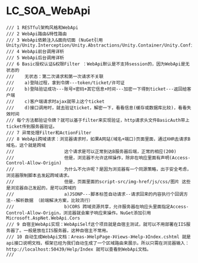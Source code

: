 # LC_SOA_WebApi
    /// 1 RESTful架构风格和WebApi  
    /// 2 WebApi路由&特性路由
    /// 3 WebApi依赖注入&面向切面 (NuGet引用Unity/Unity.Interception/Unity.Abstractions/Unity.Container/Unity.Configuration/Unity.Interception.Configuration)
    /// 4 WebApi前台调用详析
    /// 5 WebApi后台调用详析
    /// 6 Basic授权认证&权限Filter ：WebApi默认是不支持session的，因为WebApi是无状态的
    ///    无状态：第二次请求和第一次请求不关联
    ///    a)登陆过程，拿到令牌---token/ticket/许可证
    ///    b)登陆验证成功---账号+密码+其它信息+时间---加密一下得到ticket---返回给客户端
    ///    c)客户端请求时ajax就带上这个ticket
    ///    d)接口调用时，就去验证ticket，解密一下，看看信息(缓存或数据库比较)，看看失效时间
    /// 每个方法都验证令牌？就可以基于filter来实现验证，http请求头文件BasicAuth带上ticket传到服务器验证。
    /// 7 异常处理Filter和ActionFilter
    /// 8 WebApi跨域请求：浏览器请求时，如果A网站(域名+端口)页面里面，通过XHR去请求B域名，这个就是跨域
    ///                   这个请求是可以正常到达B服务器后端，正常的相应(200)
    ///                   但是，浏览器不允许这样操作，除非在响应里面有声明(Access-Control-Allow-Origin)
    ///                   为什么不允许呢？是因为浏览器有一个同源策略，出于安全考虑，浏览器限制脚本去发起跨域请求。
    ///                   但是，页面里面的script-src/img-href/js/css/图片 这些是浏览器自己发起的，是可以跨域的
    ///                   a)JSONP---脚本标签自动请求--请求回来的内容执行个回调方法--解析数据 （前端解决方案，比较流行）
    ///                   b)CORS 跨域资源共享，允许服务器在响应头里面指定Access-Control-Allow-Origin，浏览器就会案子响应来操作。NuGet添加引用Microsoft.AspNet.WebApi.Cors
    /// 9 自宿主WebApi实现：WebApiSelf这个项目就是自宿主测试，就可以不用部署在IIS服务器了。一般是放在IIS服务器，这种自宿主不常用。
    /// 10 自动生成WebApi文档：Areas-》HelpPage-》Views-》Help-》Index.cshtml 就是api接口说明文档，框架已经为我们自动生成了一个区域路由来展示。所以只需在浏览器输入：http://localhost:50439/Help/Index 就可以查看到WebApi文档。
    /// 

